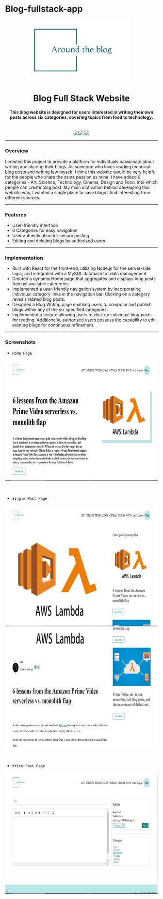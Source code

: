 # Blog-fullstack-app
<p align="center">
 <img height=200px src="./client/src/img/logo.png" alt="Blog Website Logo">
</p>

<h1 align="center">Blog Full Stack Website</h1>
<div align="center">
     <h4 align="center">This blog website is designed for users interested in writing their own posts across six     
       categories, covering topics from food to technology.
     </h4><br/>
     <img src="https://img.shields.io/badge/React-20232A?style=for-the-badge&logo=react&logoColor=61DAFB"/><img  
       src="https://img.shields.io/badge/Node%20js-339933?style=for-the-badge&logo=nodedotjs&logoColor=white"/> <img 
       src="https://img.shields.io/badge/MySQL-005C84?style=for-the-badge&logo=mysql&logoColor=white"/> 

</div>

-----------------------------------------
### Overview
I created this project to provide a platform for individuals passionate about writing and sharing their blogs. As someone who loves reading technical blog posts and writing few myself, I think this website would be very helpful for the people who share the same passion as mine. I have added 6 categories - Art, Science, Technology, Cinema, Design and Food, into which people can create blog post. My main motivation behind developing this website was, I wanted a single place to save blogs I find interesting from different sources.


-----------------------------------------

### Features

* User-friendly interface
* 6 Categories for easy navigation
* User authentication for secure posting
* Editing and deleting blogs by authorized users

-----------------------------------------

### Implementation
* Built with React for the front-end, utilizing Node.js for the server-side logic, and integrated with a MySQL database for data management.
* Created a dynamic Home page that aggregates and displays blog posts from all available categories.
* Implemented a user-friendly navigation system by incorporating individual category links in the navigation bar. Clicking on a category reveals related blog posts.
* Designed a Blog Writing page enabling users to compose and publish blogs within any of the six specified categories.
* Implemented a feature allowing users to click on individual blog posts for reading. Additionally, authorized users possess the capability to edit existing blogs for continuous refinement.

-----------------------------------------

### Screenshots
* `Home Page`
  
<p align="center">
 <img height=400px src="./client/Screenshots/Home_page1.PNG" alt="Home page img">
</p>

<br>

* `Single Post Page`
  
<p align="center">
 <img height=400px src="./client/Screenshots/Single_post1.PNG" alt="Single Post Page Img">
 <img height=400px src="./client/Screenshots/Single_post2.PNG" alt="Single Post Page Img">
</p>

<br>

* `Write Post Page`
  
<p align="center">
 <img height=400px src="./client/Screenshots/Write_page.PNG" alt="Write Page Img">
</p>






